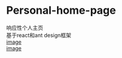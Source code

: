 # Personal-home-page
响应性个人主页<br />
基于react和ant design框架<br />
[image](https://github.com/Gangsta7/Personal-home-page/blob/master/%E6%8D%95%E8%8E%B7.PNG)<br />
[image](https://github.com/Gangsta7/Personal-home-page/blob/master/%E6%8D%95%E8%8E%B7.PNG)
